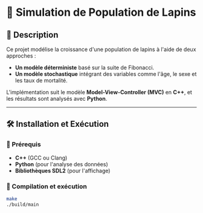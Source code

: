 # 🐰 Simulation de Population de Lapins  

## 📌 Description  
Ce projet modélise la croissance d'une population de lapins à l'aide de deux approches :  
- **Un modèle déterministe** basé sur la suite de Fibonacci.  
- **Un modèle stochastique** intégrant des variables comme l'âge, le sexe et les taux de mortalité.  

L'implémentation suit le modèle **Model-View-Controller (MVC)** en **C++**, et les résultats sont analysés avec **Python**.  

---

## 🛠️ Installation et Exécution  

### 📌 Prérequis  
- **C++** (GCC ou Clang)  
- **Python** (pour l'analyse des données)  
- **Bibliothèques SDL2** (pour l'affichage)  

### 🚀 Compilation et exécution  
```bash
make
./build/main
